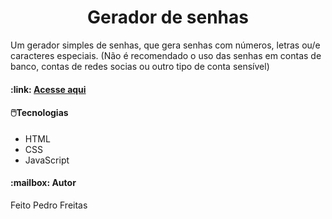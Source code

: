 <h1 align="center">Gerador de senhas</h1>
  <p>Um gerador simples de senhas, que gera senhas com números, letras ou/e caracteres especiais. (Não é recomendado o uso das senhas em contas de banco, contas de redes socias ou outro tipo de conta sensível)</p>

<h4>:link:
<a href="https://geradordesenhas-six.vercel.app">Acesse aqui</a>
</h4>

<h4>🖱️Tecnologias</h4>
<ul>
   <li>HTML</li>
   <li>CSS</li>
   <li>JavaScript</li>
</ul>

<h4>:mailbox: Autor</h4>
<p>Feito Pedro Freitas</p>
